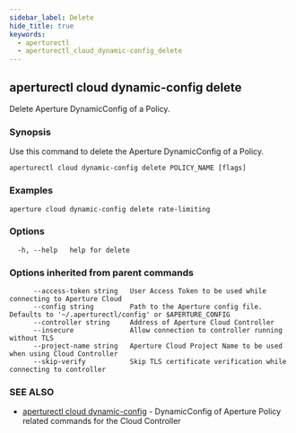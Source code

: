 ```yaml
---
sidebar_label: Delete
hide_title: true
keywords:
  - aperturectl
  - aperturectl_cloud_dynamic-config_delete
---
```


<!-- markdownlint-disable -->

## aperturectl cloud dynamic-config delete

Delete Aperture DynamicConfig of a Policy.

### Synopsis

Use this command to delete the Aperture DynamicConfig of a Policy.

```
aperturectl cloud dynamic-config delete POLICY_NAME [flags]
```

### Examples

```
aperture cloud dynamic-config delete rate-limiting
```

### Options

```
  -h, --help   help for delete
```

### Options inherited from parent commands

```
      --access-token string   User Access Token to be used while connecting to Aperture Cloud
      --config string         Path to the Aperture config file. Defaults to '~/.aperturectl/config' or $APERTURE_CONFIG
      --controller string     Address of Aperture Cloud Controller
      --insecure              Allow connection to controller running without TLS
      --project-name string   Aperture Cloud Project Name to be used when using Cloud Controller
      --skip-verify           Skip TLS certificate verification while connecting to controller
```

### SEE ALSO

- [aperturectl cloud dynamic-config](/reference/aperture-cli/aperturectl/cloud/dynamic-config/dynamic-config.md) - DynamicConfig of Aperture Policy related commands for the Cloud Controller

